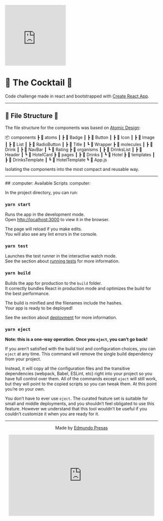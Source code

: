   <iframe src="https://giphy.com/embed/28dPeI77HgLzYiFWEu" width="200" height="200" frameBorder="0" class="giphy-embed" allowFullScreen></iframe>

# :tropical_drink: The Cocktail :tropical_drink:

Code challenge made in react and bootstrapped with [Create React App](https://github.com/facebook/create-react-app).

<hr>

## :file_folder: File Structure :file_folder:

The file structure for the components was based on [Atomic Design](https://bradfrost.com/blog/post/atomic-web-design/):

📦 components
 ┣ 📂 atoms
 ┃ ┣ 📂 Badge
 ┃ ┣ 📂 Button
 ┃ ┣ 📂 Icon
 ┃ ┣ 📂 Image
 ┃ ┣ 📂 List
 ┃ ┣ 📂 RadioButton
 ┃ ┣ 📂 Title
 ┃ ┗ 📂 Wrapper
 ┣ 📂 molecules
 ┃ ┣ 📂 Drink
 ┃ ┣ 📂 NavBar
 ┃ ┗ 📂 Rating
 ┣ 📂 organisms
 ┃ ┣ 📂 DrinksList
 ┃ ┣ 📂 Header
 ┃ ┗ 📂 HotelCard
 ┣ 📂 pages
 ┃ ┣ 📂 Drinks
 ┃ ┗ 📂 Hotel
 ┣ 📂 templates
 ┃ ┣ 📂 DrinksTemplate
 ┃ ┗ 📂 HotelTemplate
 ┗ 📜 App.js

 Isolating the components into the most compact and reusable way.

<hr>
## :computer: Available Scripts :computer:

In the project directory, you can run:

### `yarn start`

Runs the app in the development mode.\
Open [http://localhost:3000](http://localhost:3000) to view it in the browser.

The page will reload if you make edits.\
You will also see any lint errors in the console.

### `yarn test`

Launches the test runner in the interactive watch mode.\
See the section about [running tests](https://facebook.github.io/create-react-app/docs/running-tests) for more information.

### `yarn build`

Builds the app for production to the `build` folder.\
It correctly bundles React in production mode and optimizes the build for the best performance.

The build is minified and the filenames include the hashes.\
Your app is ready to be deployed!

See the section about [deployment](https://facebook.github.io/create-react-app/docs/deployment) for more information.

### `yarn eject`

**Note: this is a one-way operation. Once you `eject`, you can’t go back!**

If you aren’t satisfied with the build tool and configuration choices, you can `eject` at any time. This command will remove the single build dependency from your project.

Instead, it will copy all the configuration files and the transitive dependencies (webpack, Babel, ESLint, etc) right into your project so you have full control over them. All of the commands except `eject` will still work, but they will point to the copied scripts so you can tweak them. At this point you’re on your own.

You don’t have to ever use `eject`. The curated feature set is suitable for small and middle deployments, and you shouldn’t feel obligated to use this feature. However we understand that this tool wouldn’t be useful if you couldn’t customize it when you are ready for it.

<hr>

<p style="text-align: center;"> Made by <a href="https://github.com/epresas">Edmundo Presas</a></p>

<div style="text-align: center;">
  <iframe src="https://giphy.com/embed/iIqmM5tTjmpOB9mpbn" width="480" height="268" frameBorder="0" class="giphy-embed" allowFullScreen"></iframe>
</div>